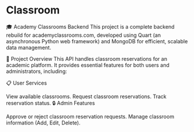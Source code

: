 # Classroom
🎓 Academy Classrooms Backend This project is a complete backend rebuild for academyclassrooms.com, developed using Quart (an asynchronous Python web framework) and MongoDB for efficient, scalable data management.

🚀 Project Overview
This API handles classroom reservations for an academic platform. It provides essential features for both users and administrators, including:

📋 User Services

View available classrooms.
Request classroom reservations.
Track reservation status.
🔒 Admin Features

Approve or reject classroom reservation requests.
Manage classroom information (Add, Edit, Delete).
